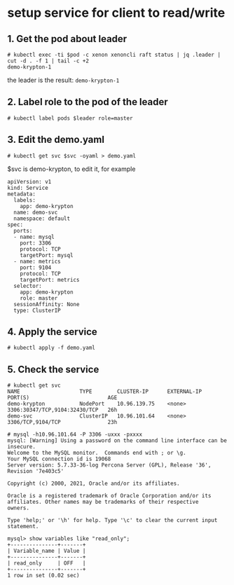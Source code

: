 # setup service for client to read/write

## 1. Get the pod about leader

```
# kubectl exec -ti $pod -c xenon xenoncli raft status | jq .leader | cut -d . -f 1 | tail -c +2
demo-krypton-1
```
the leader is the result: `demo-krypton-1`

## 2. Label role to the pod of the leader
```
# kubectl label pods $leader role=master
```
## 3. Edit the demo.yaml
```
# kubectl get svc $svc -oyaml > demo.yaml
```
$svc is demo-krypton, to edit it, for example

```
apiVersion: v1
kind: Service
metadata:
  labels:
    app: demo-krypton
  name: demo-svc
  namespace: default
spec:
  ports:
  - name: mysql
    port: 3306
    protocol: TCP
    targetPort: mysql
  - name: metrics
    port: 9104
    protocol: TCP
    targetPort: metrics
  selector:
    app: demo-krypton
    role: master
  sessionAffinity: None
  type: ClusterIP
```

## 4. Apply the service

```# kubectl apply -f demo.yaml```

## 5. Check the service

```
# kubectl get svc
NAME                   TYPE        CLUSTER-IP      EXTERNAL-IP   PORT(S)                         AGE
demo-krypton           NodePort    10.96.139.75    <none>        3306:30347/TCP,9104:32430/TCP   26h
demo-svc               ClusterIP   10.96.101.64    <none>        3306/TCP,9104/TCP               23h
```

```
# mysql -h10.96.101.64 -P 3306 -uxxx -pxxxx
mysql: [Warning] Using a password on the command line interface can be insecure.
Welcome to the MySQL monitor.  Commands end with ; or \g.
Your MySQL connection id is 19068
Server version: 5.7.33-36-log Percona Server (GPL), Release '36', Revision '7e403c5'

Copyright (c) 2000, 2021, Oracle and/or its affiliates.

Oracle is a registered trademark of Oracle Corporation and/or its
affiliates. Other names may be trademarks of their respective
owners.

Type 'help;' or '\h' for help. Type '\c' to clear the current input statement.

mysql> show variables like "read_only";
+---------------+-------+
| Variable_name | Value |
+---------------+-------+
| read_only     | OFF   |
+---------------+-------+
1 row in set (0.02 sec)
```
